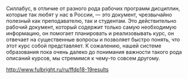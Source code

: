  Силлабус, в отличие от разного рода рабочих программ дисциплин, которые так любят у нас в России, — это документ, чрезвычайно полезный как преподавателю, так и студентам. Это действительно рабочий документ, который содержит только самую необходимую информацию, он помогает планировать и реализовывать курс, он отвечает на существенные вопросы и позволяет быстро понять, что этот курс собой представляет. К сожалению, нашей системе образования пока очень далеко до понимания важности такого рода описаний курсов, мы стремимся к чему-то совсем другому.
 
 <http://www.fulbright.ru/ru/ffdp18-19results>